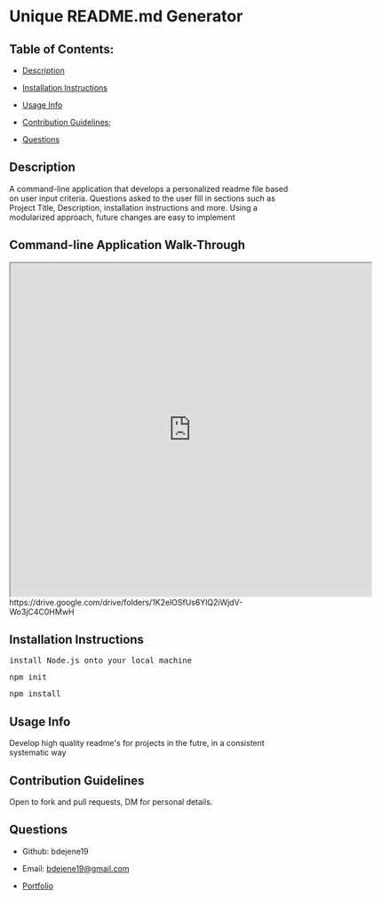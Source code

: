 # Unique README.md Generator 

  ## Table of Contents:

  * [Description](#description)</a>

  * [Installation Instructions](#installation-instructions)

  * [Usage Info](#usage-info)

  * [Contribution Guidelines](#contribution-guidelines);

  * [Questions](#questions)

  ## Description

  A command-line application that develops a personalized readme file based on user input criteria. Questions asked to the user fill in sections such as Project Title, Description, installation instructions and more. Using a modularized approach, future changes are easy to implement

  ## Command-line Application Walk-Through 
<iframe src='https://drive.google.com/drive/folders/1K2elOSfUs6YlQ2iWjdV-Wo3jC4C0HMwH' width="650px" height="600px" alt='walkthrough of readme generator on the command line' autoplay loop></iframe>
https://drive.google.com/drive/folders/1K2elOSfUs6YlQ2iWjdV-Wo3jC4C0HMwH

  ## Installation Instructions

    
<pre>install Node.js onto your local machine</pre>

<pre>npm init</pre>

<pre>npm install</pre>


  ## Usage Info
Develop high quality readme's for projects in the futre, in a consistent systematic way
    


  ## Contribution Guidelines
Open to fork and pull requests, DM for personal details.


  ## Questions

  * Github: bdejene19

  * Email: bdejene19@gmail.com

  * [Portfolio](https://bdejene19.github.io/updatedPortfolio/)
 
  

  

